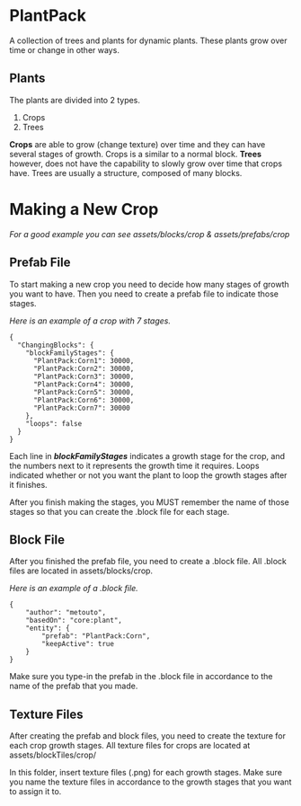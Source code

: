 PlantPack
=========
A collection of trees and plants for dynamic plants. These plants grow over time or change in other ways.


Plants
------
The plants are divided into 2 types.
 1. Crops
 2. Trees

**Crops** are able to grow (change texture) over time and they can have several stages of growth. Crops is a similar to a normal block.
**Trees** however, does not have the capability to slowly grow over time that crops have. Trees are usually a structure, composed of many blocks.

Making a New Crop
=================

*For a good example you can see assets/blocks/crop  & assets/prefabs/crop*

Prefab File
-----------

To start making a new crop you need to decide how many stages of growth you want to have. Then you need to create a prefab file to indicate those stages. 

*Here is an example of a crop with 7 stages.*

    {
      "ChangingBlocks": {
        "blockFamilyStages": {
          "PlantPack:Corn1": 30000,
          "PlantPack:Corn2": 30000,
          "PlantPack:Corn3": 30000,
          "PlantPack:Corn4": 30000,
          "PlantPack:Corn5": 30000,
          "PlantPack:Corn6": 30000,
          "PlantPack:Corn7": 30000
        },
        "loops": false
      }
    }
Each line in ***blockFamilyStages*** indicates a growth stage for the crop, and the numbers next to it represents the growth time it requires. Loops indicated whether or not you want the plant to loop the growth stages after it finishes.

After you finish making the stages, you MUST remember the name of those stages so that you can create the .block file for each stage.

Block File
----------
After you finished the prefab file, you need to create a .block file. All .block files are located in assets/blocks/crop.

*Here is an example of a .block file.*

    {
        "author": "metouto",
        "basedOn": "core:plant",
        "entity": {
            "prefab": "PlantPack:Corn",
            "keepActive": true
        }
    }

Make sure you type-in the prefab in the .block file in accordance to the name of the prefab that you made.

Texture Files
-------
After creating the prefab and block files, you need to create the texture for each crop growth stages. All texture files for crops are located at assets/blockTiles/crop/

In this folder, insert texture files (.png) for each growth stages. Make sure you name the texture files in accordance to the growth stages that you want to assign it to.
